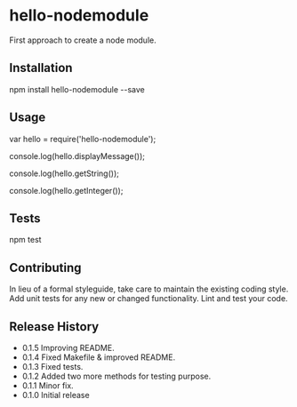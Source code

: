 hello-nodemodule
================

First approach to create a node module.

## Installation

  npm install hello-nodemodule --save

## Usage

  var hello = require('hello-nodemodule');

  console.log(hello.displayMessage());

  console.log(hello.getString());

  console.log(hello.getInteger());
  
## Tests

  npm test

## Contributing

In lieu of a formal styleguide, take care to maintain the existing coding style.
Add unit tests for any new or changed functionality. Lint and test your code.

## Release History

* 0.1.5 Improving README.
* 0.1.4 Fixed Makefile & improved README.
* 0.1.3 Fixed tests.
* 0.1.2 Added two more methods for testing purpose.
* 0.1.1 Minor fix.
* 0.1.0 Initial release

